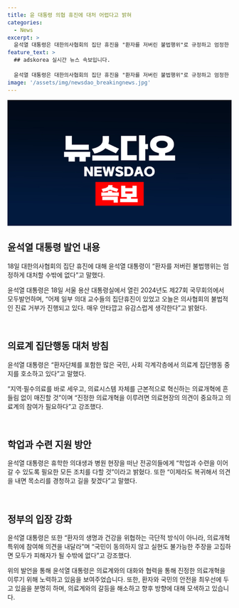 ```yaml
---
title: 윤 대통령 의협 휴진에 대처 어렵다고 밝혀
categories:
  - News
excerpt: >
  윤석열 대통령은 대한의사협회의 집단 휴진을 "환자를 저버린 불법행위"로 규정하고 엄정한 대처를 약속했습니다. 또한, 의사들의 집단행동 중지를 촉구하며, 의료개혁을 위해 의료계의 참여가 중요하다고 강조했습니다. 또한, 휴학한 의대생과 병원 현장을 떠난 전공의들에게는 필요한 조치를 취하고 의견을 내는 것을 격려했습니다.
feature_text: >
  ## adskorea 실시간 뉴스 속보입니다.

  윤석열 대통령은 대한의사협회의 집단 휴진을 "환자를 저버린 불법행위"로 규정하고 엄정한 대처를 약속했습니다. 또한, 의사들의 집단행동 중지를 촉구하며, 의료개혁을 위해 의료계의 참여가 중요하다고 강조했습니다. 또한, 휴학한 의대생과 병원 현장을 떠난 전공의들에게는 필요한 조치를 취하고 의견을 내는 것을 격려했습니다.
image: '/assets/img/newsdao_breakingnews.jpg'
---
```


<p><img src="/assets/img/newsdao_breakingnews.jpg" alt="adskorea 속보" /></p>

<h2 data-ke-size="size26">윤석열 대통령 발언 내용</h2>

<p data-ke-size="size16">18일 대한의사협회의 집단 휴진에 대해 윤석열 대통령이 “환자를 저버린 불법행위는 엄정하게 대처할 수밖에 없다”고 말했다.</p>

<p data-ke-size="size16">윤석열 대통령은 18일 서울 용산 대통령실에서 열린 2024년도 제27회 국무회의에서 모두발언하며, “어제 일부 의대 교수들의 집단휴진이 있었고 오늘은 의사협회의 불법적인 진료 거부가 진행되고 있다. 매우 안타깝고 유감스럽게 생각한다”고 밝혔다.</p>

<p data-ke-size="size16">&nbsp;</p>

<h2 data-ke-size="size24">의료계 집단행동 대처 방침</h2>

<p data-ke-size="size16">윤석열 대통령은 “환자단체를 포함한 많은 국민, 사회 각계각층에서 의료계 집단행동 중지를 호소하고 있다”고 말했다.</p>

<p data-ke-size="size16">“지역·필수의료를 바로 세우고, 의료시스템 자체를 근본적으로 혁신하는 의료개혁에 흔들림 없이 매진할 것”이며 “진정한 의료개혁을 이루려면 의료현장의 의견이 중요하고 의료계의 참여가 필요하다”고 강조했다.</p>

<p data-ke-size="size16">&nbsp;</p>

<h2 data-ke-size="size24">학업과 수련 지원 방안</h2>

<p data-ke-size="size16">윤석열 대통령은 휴학한 의대생과 병원 현장을 떠난 전공의들에게 “학업과 수련을 이어갈 수 있도록 필요한 모든 조치를 다할 것”이라고 밝혔다. 또한 “이제라도 복귀해서 의견을 내면 목소리를 경청하고 길을 찾겠다”고 말했다.</p>

<p data-ke-size="size16">&nbsp;</p>

<h2 data-ke-size="size24">정부의 입장 강화</h2>

<p data-ke-size="size16">윤석열 대통령은 또한 “환자의 생명과 건강을 위협하는 극단적 방식이 아니라, 의료개혁특위에 참여해 의견을 내달라”며 “국민이 동의하지 않고 실현도 불가능한 주장을 고집하면 모두가 피해자가 될 수밖에 없다”고 강조했다.</p>

<p data-ke-size="size16">위의 발언을 통해 윤석열 대통령은 의료계와의 대화와 협력을 통해 진정한 의료개혁을 이루기 위해 노력하고 있음을 보여주었습니다. 또한, 환자와 국민의 안전을 최우선에 두고 있음을 분명히 하며, 의료계와의 갈등을 해소하고 향후 방향에 대해 모색하고 있습니다.</p>

<p data-ke-size="size16">&nbsp;</p>

